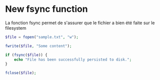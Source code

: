 # New fsync function

La fonction fsync permet de s'assurer que le fichier a bien été faite sur le filesystem

```php
$file = fopen("sample.txt", "w");

fwrite($file, "Some content");

if (fsync($file)) {
    echo "File has been successfully persisted to disk.";
}

fclose($file);
```
